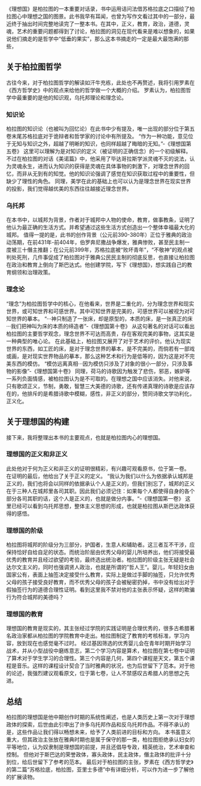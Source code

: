 《理想国》是柏拉图的一本重要对话录，书中运用诘问法借苏格拉底之口描绘了柏拉图心中理想之国的图景。此书我早有耳闻，也曾为写作文看过其中的一部分，最近终于抽出时间完整地读完了一整本书。在其中，正义，教育，政治，道德，灵魂，艺术的重要问题都得到了讨论，柏拉图的洞见在现代看来是难以想象的，如果说他们摘走的是哲学中“低垂的果实”，那么这本书摘走的一定是最大最饱满的那些，

## 关于柏拉图哲学
古往今来，对于柏拉图哲学的解读如汗牛充栋，此处也不再赘述，我将引用罗素在《西方哲学史》中的观点来给他的哲学做一个大概的介绍。
罗素认为，柏拉图哲学中最重要的是他的知识观，乌托邦理论和理念论。
### 知识论
柏拉图的知识论（也被叫为回忆论）在此书中少有提及，唯一出现的部分位于第五卷末尾苏格拉底对于诡辩者和哲学家的讨论中有所提及。
“作为一种功能，意见位于无知与知识之外，超越了明晰的知识，也同样超越了晦暗的无知。”-《理想国第五卷》
这里可以理解为是对知识的定义（被证明的正确信念）的一个初级解释。不过在柏拉图的对话《美诺篇》中，他采用了毕达哥拉斯学派灵魂不灭的说法，认为灵魂永生，进而认为知识的获得是灵魂在具体事物的刺激下，对理念世界的回忆，而非从无到有的知觉。他的知识论强调了感觉在知识获取过程中的重要性，但缺少了理性的角色。
同理，美学在此的基础上也可以认为是理念世界在现实世界的投影，我们觉得越优美的东西往往越接近理念世界。
### 乌托邦
在本书中，以城邦为背景，作者对于城邦中人物的使命，教育，做事教条，证明了他认为最正确的生活方式。并希望通过这些生活方式创造出一个整体幸福最大化的城邦。
值得一提的是，此书的创作背景（公元前390-380年）正位于雅典的政治动荡期，在前431年-前404年，伯罗奔尼撒战争爆发，雅典惨败，甚至民主制一度被三十僭主推翻；在公元前399年，苏格拉底被“败坏青年”，“不敬神”的观点被判处死刑，几件事促成了柏拉图对于雅典公民民主制的彻底反思，也直接让柏拉图在政治和教育上倒向了斯巴达式。他创建学院，写下《理想国》，想实践自己的教育纲领和治理政策。
### 理念论
“理念”为柏拉图哲学中的核心，在他看来，世界是二重化的，分为理念世界和现实世界，或可知世界和可感世界。其中可知世界是完美的，可感世界可以被视为对可知世界的摹本。
“···神只制造了一张床，却是原型的，本质的床，是一张真正的床···我们把神叫为床的本质的缔造者”-《理想国第十卷》
从这句著名的对话可以看出柏拉图的主要哲学观念，理念世界不可达而高贵，存在客观完美的事物，这其实是一种典型的唯心论。
在此基础上，柏拉图又展开了对于艺术的评价。他认为现实世界的东西，如工匠的床，是对于理念世界的摹本，是不完美的，而倘若有一部戏或画，是对现实世界物品的摹本，那么这种艺术和行为是低等的，因为这是对不完美东西的模仿。
“模仿远离真相···因为模仿只涉及了对象的很小一部分，只涉及事物的影像”-《理想国第十卷》
同理，荷马的诗歌因为触发了悲伤，邪恶，嫉妒等一系列负面情感，被柏拉图认为是不可取的。在理想之国中应该消失。对他来说，只有歌颂正义，节制，勇敢，智慧三大美德的诗歌，还有传递真理的诗歌是应该存在的，他排斥的是希腊诗歌中模糊，感性，非正义的部分，赞同诗歌文学功利化，正义化。
## 关于理想国的构建
接下来，我将整理出本书的主要观点，也就是柏拉图内心的理想国。
### 理想国的正义和非正义
此处他对于何为正义和非正义的证明很精彩，有兴趣可观看原书，位于第一卷。
在证明的最后，他给出了关于正义的定义。
“我认为我们以什么为依据承认城邦是正义的，我们也将会以同样的依据承认个人是正义的，但我们别忘了，城邦的正义在于三种人在城邦里各司其职。因此我们必须记住：如果每个人都使得自身的各个部分各司其职的话，这个人是正义的，也就是做分内事。“-《理想国第一卷》
这里已经可以看到乌托邦思想，整体主义思想的形成，也就是柏拉图从斯巴达政体获得的感悟。
### 理想国的阶级
柏拉图将城邦的阶级分为三部分，护国者，生意人和辅助者。这三者互不干涉，应保持恰好自给自足的状态。而统治阶层由优秀父母的婴儿所培养出，他们将接受最优秀的教育并且经过欲望的考验，最终选出统治者。柏拉图的阶级主张无疑是社会达尔文主义的，同时也强调贤人政治，也就是所谓的”哲人王“。婴儿，年轻妇女由国家公有，表面上抽签决定接受什么教育，实际上是做过手脚的抽签，只允许优秀父母的孩子接受良好教育，而不优秀父母的孩子会被秘密扔掉，书中没有给出对于假抽签行为的道德合理性证明。看到这里我不禁对他的主张表示怀疑，这样的欺骗行为符合城邦的美德吗？
### 理想国的教育
理想国的教育是现实的，其主张经过学院的实践证明是合理优秀的，很多古希腊著名政治家都从柏拉图的学院教育中走出。柏拉图制定了教育的考核标准，学习内容，放到现在也感觉毫不过时。
经过基因筛选的优秀婴儿会在青年时期开始学习战术，并从小型战役中磨练意志，第二个学习内容是算术，柏拉图在第七卷中证明了算术对于学生学习的合理性。第三个内容是几何，第四个课程是天文，第五个课程是音乐。这样的课程设计契合了当时雅典的状况，也为后世留下了范本。对于他的论述，我强烈建议观看原文，位于第七卷，让人不禁感叹古希腊人的思想之先进。

## 总结
柏拉图的理想国是他中期创作时期的系统性阐述，也是人类历史上第一次对于理想政体的探索，后世由此引申出了许多乌托邦作品和反乌托邦作品。不得不承认的是，这些作品让我们得以畅想未来，给予了人类前进的目标和方向。
本书虽意义重大，但其政治主张放在雅典时期也是属于保守的那一类，柏拉图拒绝承认妇女的平等地位，认为奴隶制是理想国的前提，并且还倡导专政，精英统治，艺术审查和控制。
但他对于斯巴达的荣誉政体，寡头政体，民主政体，僭主政体的批评十分到位，给后世留下了参考的范本。
最后对于柏拉图的主张，罗素在《西方哲学史》的第二篇“苏格拉底，柏拉图，亚里士多德”中有详细分析，可以作为进一步了解他的扩展读物。









